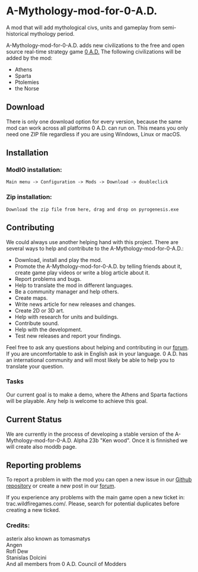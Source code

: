 # A-Mythology-mod-for-0-A.D.
A mod that will add mythological civs, units and  gameplay  from semi-historical mythology period.

A-Mythology-mod-for-0-A.D. adds new civilizations to the free and open source real-time strategy game [0 A.D.](https://play0ad.com/) The following civilizations will be added by the mod:

- Athens
- Sparta
- Ptolemies
- the Norse


## Download



There is only one download option for every version, because the same mod can work across all platforms 0 A.D. can run on. This means you only need one ZIP file regardless if you are using Windows, Linux or macOS.

## Installation

### ModIO installation:

    Main menu -> Configuration -> Mods -> Download -> doubleclick

### Zip installation:

    Download the zip file from here, drag and drop on pyrogenesis.exe


## Contributing

We could always use another helping hand with this project. There are several ways to help and contribute to the A-Mythology-mod-for-0-A.D.:

- Download, install and play the mod.
- Promote the A-Mythology-mod-for-0-A.D. by telling friends about it, create game play videos or write a blog article about it.
- Report problems and bugs.
- Help to translate the mod in different languages.
- Be a community manager and help others.
- Create maps.
- Write news article for new releases and changes.
- Create 2D or 3D art.
- Help with research for units and buildings.
- Contribute sound.
- Help with the development.
- Test new releases and report your findings.

Feel free to ask any questions about helping and contributing in our [forum](https://wildfiregames.com/forum/index.php?/topic/25291-a-mythology/). If you are uncomfortable to ask in English ask in your language. 0 A.D. has an international community and will most likely be able to help you to translate your question.

### Tasks

Our current goal is to make a demo, where  the Athens and Sparta factions will be playable. Any help is welcome to achieve this goal.

## Current Status

We are currently in the process of developing a stable version of the A-Mythology-mod-for-0-A.D.  Alpha 23b "Ken wood". Once it is finnished we will create also moddb page.

## Reporting problems

To report a problem in with the mod you can open a new issue in our [Github repository](https://github.com/0ADMods/A-Mythology-mod-f-or-0-A.D.) or create a new post in our [forum](https://wildfiregames.com/forum/index.php?/topic/25291-a-mythology/).

If you experience any problems with the main game open a new ticket in: trac.wildfiregames.com/. Please, search for potential duplicates before creating a new ticked.

### Credits:
asterix also known as tomasmatys <br />
Angen <br />
Rofl Dew <br />
Stanislas Dolcini <br />
And all members from 0 A.D. Council of Modders <br />
